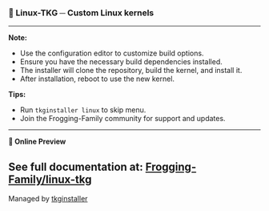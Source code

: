 ### 🧠 Linux-TKG ─ Custom Linux kernels

---
**Note:**
- Use the configuration editor to customize build options.
- Ensure you have the necessary build dependencies installed.
- The installer will clone the repository, build the kernel, and install it.
- After installation, reboot to use the new kernel.

**Tips:**
- Run `tkginstaller linux` to skip menu.
- Join the Frogging-Family community for support and updates.

---
**🧠 Online Preview**

See full documentation at:
[Frogging-Family/linux-tkg](https://github.com/Frogging-Family/linux-tkg/blob/master/README.md)
---
Managed by [tkginstaller](https://github.com/damachine/tkginstaller)
